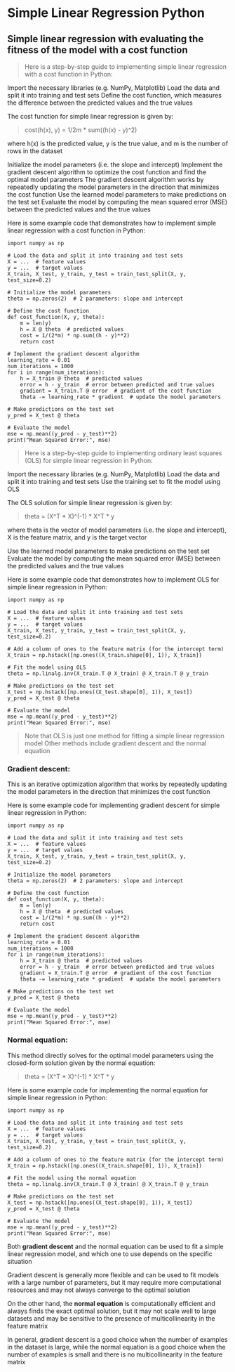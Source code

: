# Simple Linear Regression Python
## Simple linear regression with evaluating the fitness of the model with a cost function

>Here is a step-by-step guide to implementing simple linear regression with a cost function in Python:

Import the necessary libraries (e.g. NumPy, Matplotlib)
Load the data and split it into training and test sets
Define the cost function, which measures the difference between the predicted values and the true values

The cost function for simple linear regression is given by:

>cost(h(x), y) = 1/2m * sum((h(x) - y)^2)

where h(x) is the predicted value, 
y is the true value, and 
m is the number of rows in the dataset

Initialize the model parameters (i.e. the slope and intercept)
Implement the gradient descent algorithm to optimize the cost function and find the optimal model parameters
The gradient descent algorithm works by repeatedly updating the model parameters in the direction that minimizes the cost function
Use the learned model parameters to make predictions on the test set
Evaluate the model by computing the mean squared error (MSE) between the predicted values and the true values

Here is some example code that demonstrates how to implement simple linear regression with a cost function in Python:

```
import numpy as np

# Load the data and split it into training and test sets
X = ...  # feature values
y = ...  # target values
X_train, X_test, y_train, y_test = train_test_split(X, y, test_size=0.2)

# Initialize the model parameters
theta = np.zeros(2)  # 2 parameters: slope and intercept

# Define the cost function
def cost_function(X, y, theta):
    m = len(y)
    h = X @ theta  # predicted values
    cost = 1/(2*m) * np.sum((h - y)**2)
    return cost

# Implement the gradient descent algorithm
learning_rate = 0.01
num_iterations = 1000
for i in range(num_iterations):
    h = X_train @ theta  # predicted values
    error = h - y_train  # error between predicted and true values
    gradient = X_train.T @ error  # gradient of the cost function
    theta -= learning_rate * gradient  # update the model parameters

# Make predictions on the test set
y_pred = X_test @ theta

# Evaluate the model
mse = np.mean((y_pred - y_test)**2)
print("Mean Squared Error:", mse)
```

>Here is a step-by-step guide to implementing ordinary least squares (OLS) for simple linear regression in Python:

Import the necessary libraries (e.g. NumPy, Matplotlib)
Load the data and split it into training and test sets
Use the training set to fit the model using OLS 

The OLS solution for simple linear regression is given by:

>theta = (X^T * X)^(-1) * X^T * y

where theta is the vector of model parameters (i.e. the slope and intercept), 
X is the feature matrix, and 
y is the target vector

Use the learned model parameters to make predictions on the test set
Evaluate the model by computing the mean squared error (MSE) between the predicted values and the true values

Here is some example code that demonstrates how to implement OLS for simple linear regression in Python:

```
import numpy as np

# Load the data and split it into training and test sets
X = ...  # feature values
y = ...  # target values
X_train, X_test, y_train, y_test = train_test_split(X, y, test_size=0.2)

# Add a column of ones to the feature matrix (for the intercept term)
X_train = np.hstack([np.ones((X_train.shape[0], 1)), X_train])

# Fit the model using OLS
theta = np.linalg.inv(X_train.T @ X_train) @ X_train.T @ y_train

# Make predictions on the test set
X_test = np.hstack([np.ones((X_test.shape[0], 1)), X_test])
y_pred = X_test @ theta

# Evaluate the model
mse = np.mean((y_pred - y_test)**2)
print("Mean Squared Error:", mse)
```

>Note that OLS is just one method for fitting a simple linear regression model
Other methods include gradient descent and the normal equation

### Gradient descent: 
This is an iterative optimization algorithm that works by repeatedly updating the model parameters 
in the direction that minimizes the cost function

Here is some example code for implementing gradient descent for simple linear regression in Python:

```
import numpy as np

# Load the data and split it into training and test sets
X = ...  # feature values
y = ...  # target values
X_train, X_test, y_train, y_test = train_test_split(X, y, test_size=0.2)

# Initialize the model parameters
theta = np.zeros(2)  # 2 parameters: slope and intercept

# Define the cost function
def cost_function(X, y, theta):
    m = len(y)
    h = X @ theta  # predicted values
    cost = 1/(2*m) * np.sum((h - y)**2)
    return cost

# Implement the gradient descent algorithm
learning_rate = 0.01
num_iterations = 1000
for i in range(num_iterations):
    h = X_train @ theta  # predicted values
    error = h - y_train  # error between predicted and true values
    gradient = X_train.T @ error  # gradient of the cost function
    theta -= learning_rate * gradient  # update the model parameters

# Make predictions on the test set
y_pred = X_test @ theta

# Evaluate the model
mse = np.mean((y_pred - y_test)**2)
print("Mean Squared Error:", mse)
```

### Normal equation: 
This method directly solves for the optimal model parameters using the closed-form solution given by the normal equation:

>theta = (X^T * X)^(-1) * X^T * y

Here is some example code for implementing the normal equation for simple linear regression in Python:

```
import numpy as np

# Load the data and split it into training and test sets
X = ...  # feature values
y = ...  # target values
X_train, X_test, y_train, y_test = train_test_split(X, y, test_size=0.2)

# Add a column of ones to the feature matrix (for the intercept term)
X_train = np.hstack([np.ones((X_train.shape[0], 1)), X_train])

# Fit the model using the normal equation
theta = np.linalg.inv(X_train.T @ X_train) @ X_train.T @ y_train

# Make predictions on the test set
X_test = np.hstack([np.ones((X_test.shape[0], 1)), X_test])
y_pred = X_test @ theta

# Evaluate the model
mse = np.mean((y_pred - y_test)**2)
print("Mean Squared Error:", mse)
```

Both **gradient descent** and the normal equation can be used to fit a simple linear regression model, and 
which one to use depends on the specific situation

Gradient descent is generally more flexible and can be used to fit models with a large number of parameters, but 
it may require more computational resources and may not always converge to the optimal solution

On the other hand, the **normal equation** is computationally efficient and always finds the exact optimal solution, but 
it may not scale well to large datasets and may be sensitive to the presence of multicollinearity in the feature matrix

In general, gradient descent is a good choice when the number of examples in the dataset is large, 
while the normal equation is a good choice when the number of examples is small and there is no multicollinearity in the feature matrix


